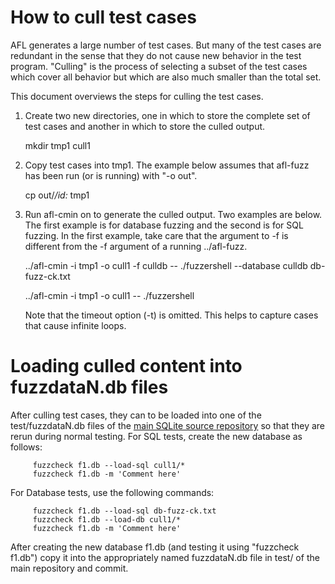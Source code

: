 # How to cull test cases

AFL generates a large number of test cases.  But many of the test cases are
redundant in the sense that they do not cause new behavior in the test program.
"Culling" is the process of selecting a subset of the test cases which cover
all behavior but which are also much smaller than the total set.

This document overviews the steps for culling the test cases.

  1.  Create two new directories, one in which to store the complete set
      of test cases and another in which to store the culled output.

         mkdir tmp1 cull1

  2.  Copy test cases into tmp1.  The example below assumes that afl-fuzz
      has been run (or is running) with "-o out".

         cp out/*/id:* tmp1

  3.  Run afl-cmin on to generate the culled output.  Two examples are
      below.  The first example is for database fuzzing and the second
      is for SQL fuzzing.  In the first example, take care that the argument
      to -f is different from the -f argument of a running ../afl-fuzz.

         ../afl-cmin -i tmp1 -o cull1 -f culldb -- ./fuzzershell --database culldb db-fuzz-ck.txt

         ../afl-cmin -i tmp1 -o cull1 -- ./fuzzershell

      Note that the timeout option (-t) is omitted.  This helps to capture
      cases that cause infinite loops.

# Loading culled content into fuzzdataN.db files

After culling test cases, they can to be loaded into one of the test/fuzzdataN.db
files of the [main SQLite source repository](http://www.sqlite.org/src) so that they
are rerun during normal testing.  For SQL tests, create the new database as follows:

         fuzzcheck f1.db --load-sql cull1/*
         fuzzcheck f1.db -m 'Comment here'

For Database tests, use the following commands:

         fuzzcheck f1.db --load-sql db-fuzz-ck.txt
         fuzzcheck f1.db --load-db cull1/*
         fuzzcheck f1.db -m 'Comment here'

After creating the new database f1.db (and testing it using "fuzzcheck f1.db")
copy it into the appropriately named fuzzdataN.db file in test/ of the main
repository and commit.
